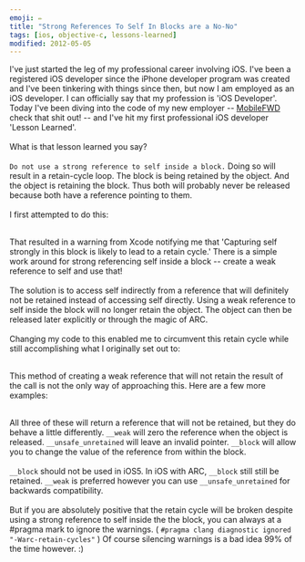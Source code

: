 ```yaml
---
emoji: ✏️
title: "Strong References To Self In Blocks are a No-No"
tags: [ios, objective-c, lessons-learned]
modified: 2012-05-05
---
```


I've just started the leg of my professional career involving iOS. I've been a registered iOS developer since the iPhone developer program was created and I've been tinkering with things since then, but now I am employed as an iOS developer. I can officially say that my profession is 'iOS Developer'.<!--more-->
Today I've been diving into the code of my new employer -- <a href="http://mobilefwd.com">MobileFWD</a> check that shit out! -- and I've hit my first professional iOS developer 'Lesson Learned'.
<br /><br />
What is that lesson learned you say?
<br /><br />
<code>Do not use a strong reference to self inside a block.</code> Doing so will result in a retain-cycle loop. The block is being retained by the object. And the object is retaining the block. Thus both will probably never be released because both have a reference pointing to them.
<br /><br />
I first attempted to do this:
<br /><br />
<script src="https://gist.github.com/2622460.js?file=gistfile1.m"></script>
That resulted in a warning from Xcode notifying me that 'Capturing self strongly in this block is likely to lead to a retain cycle.' There is a simple work around for strong referencing self inside a block -- create a weak reference to self and use that!
<br /><br />
The solution is to access self indirectly from a reference that will definitely not be retained instead of accessing self directly. Using a weak reference to self inside the block will no longer retain the object. The object can then be released later explicitly or through the magic of ARC.
<br /><br />
Changing my code to this enabled me to circumvent this retain cycle while still accomplishing what I originally set out to:
<br /><br />
<script src="https://gist.github.com/2625236.js?file=gistfile1.m"></script>
This method of creating a weak reference that will not retain the result of the call is not the only way of approaching this. Here are a few more examples:
<br /><br />
<script src="https://gist.github.com/2625275.js?file=gistfile1.m"></script>
All three of these will return a reference that will not be retained, but they do behave a little differently. <code>__weak</code> will zero the reference when the object is released. <code>__unsafe_unretained</code> will leave an invalid pointer. <code>__block</code> will allow you to change the value of the reference from within the block.
<br /><br />
<code>__block</code> should not be used in iOS5. In iOS with ARC, <code>__block</code> still still be retained. <code>__weak</code> is preferred however you can use <code>__unsafe_unretained</code> for backwards compatibility.
<br /><br />
But if you are absolutely positive that the retain cycle will be broken despite using a strong reference to self inside the the block, you can always at a #pragma mark to ignore the warnings. ( <code>#pragma clang diagnostic ignored "-Warc-retain-cycles"</code> ) Of course silencing warnings is a bad idea 99% of the time however. :)
